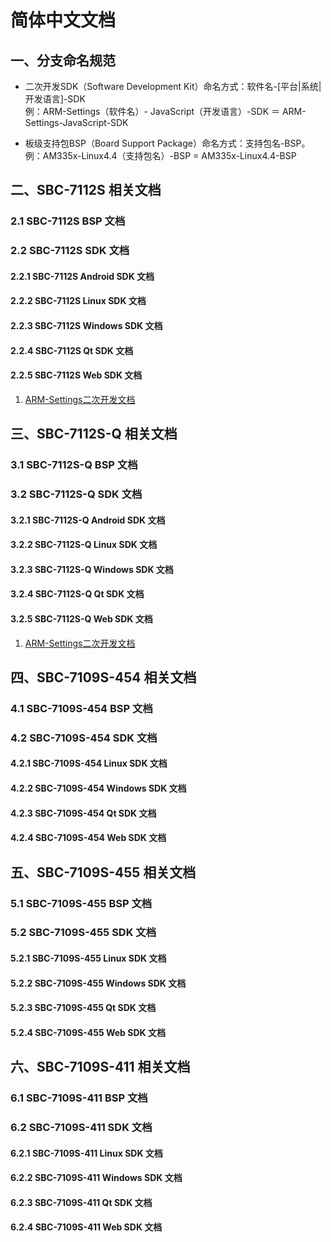 # 简体中文文档

## 一、分支命名规范

* 二次开发SDK（Software Development Kit）命名方式：软件名-[平台|系统|开发语言]-SDK  
例：ARM-Settings（软件名）- JavaScript（开发语言）-SDK ＝ ARM-Settings-JavaScript-SDK
 

* 板级支持包BSP（Board Support Package）命名方式：支持包名-BSP。  
例：AM335x-Linux4.4（支持包名）-BSP = AM335x-Linux4.4-BSP

## 二、SBC-7112S 相关文档

### 2.1 SBC-7112S BSP 文档

### 2.2 SBC-7112S SDK 文档

#### 2.2.1 SBC-7112S Android SDK 文档

#### 2.2.2 SBC-7112S Linux SDK 文档

#### 2.2.3 SBC-7112S Windows SDK 文档

#### 2.2.4 SBC-7112S Qt SDK 文档

#### 2.2.5 SBC-7112S Web SDK 文档

1. [ARM-Settings二次开发文档](https://github.com/AplexOS/zh-cmn-Hans/tree/ARM-Settings-JavaScript-SDK)

## 三、SBC-7112S-Q 相关文档

### 3.1 SBC-7112S-Q BSP 文档

### 3.2 SBC-7112S-Q SDK 文档

#### 3.2.1 SBC-7112S-Q Android SDK 文档

#### 3.2.2 SBC-7112S-Q Linux SDK 文档

#### 3.2.3 SBC-7112S-Q Windows SDK 文档

#### 3.2.4 SBC-7112S-Q Qt SDK 文档

#### 3.2.5 SBC-7112S-Q Web SDK 文档

1. [ARM-Settings二次开发文档](https://github.com/AplexOS/zh-cmn-Hans/tree/ARM-Settings-JavaScript-SDK)

## 四、SBC-7109S-454 相关文档

### 4.1 SBC-7109S-454 BSP 文档

### 4.2 SBC-7109S-454 SDK 文档

#### 4.2.1 SBC-7109S-454 Linux SDK 文档

#### 4.2.2 SBC-7109S-454 Windows SDK 文档

#### 4.2.3 SBC-7109S-454 Qt SDK 文档

#### 4.2.4 SBC-7109S-454 Web SDK 文档


## 五、SBC-7109S-455 相关文档

### 5.1 SBC-7109S-455 BSP 文档

### 5.2 SBC-7109S-455 SDK 文档

#### 5.2.1 SBC-7109S-455 Linux SDK 文档

#### 5.2.2 SBC-7109S-455 Windows SDK 文档

#### 5.2.3 SBC-7109S-455 Qt SDK 文档

#### 5.2.4 SBC-7109S-455 Web SDK 文档


## 六、SBC-7109S-411 相关文档

### 6.1 SBC-7109S-411 BSP 文档

### 6.2 SBC-7109S-411 SDK 文档

#### 6.2.1 SBC-7109S-411 Linux SDK 文档

#### 6.2.2 SBC-7109S-411 Windows SDK 文档

#### 6.2.3 SBC-7109S-411 Qt SDK 文档

#### 6.2.4 SBC-7109S-411 Web SDK 文档


